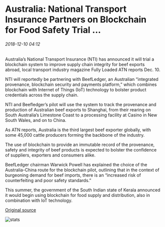# Australia: National Transport Insurance Partners on Blockchain for Food Safety Trial ...

###### 2018-12-10 04:12

Australia’s National Transport Insurance (NTI) has announced it will trial a blockchain system to improve supply chain integrity for beef exports abroad, local transport industry magazine Fully Loaded ATN reports Dec. 10.

NTI will reportedly be partnering with BeefLedger, an Australian “integrated provenance, blockchain security and payments platform,” which combines blockchain with Internet of Things (IoT) technology to bolster product credentials across the supply chain.

NTI and Beefledger’s pilot will use the system to track the provenance and production of Australian beef exports to Shanghai, from their rearing on South Australia’s Limestone Coast to a processing facility at Casino in New South Wales, and on to China.

As ATN reports, Australia is the third largest beef exporter globally, with some 45,000 cattle producers forming the backbone of the industry.

The use of blockchain to provide an immutable record of the provenance, safety and integrity of beef products is expected to bolster the confidence of suppliers, exporters and consumers alike.

BeefLedger chairman Warwick Powell has explained the choice of the Australia-China route for the blockchain pilot, outlining that in the context of burgeoning demand for beef imports, there is an “increased risk of counterfeiting and poor safety standards.”

This summer, the government of the South Indian state of Kerala announced it would begin using blockchain for food supply and distribution, also in combination with IoT technology.

[Original source](https://cointelegraph.com/news/australia-national-transport-insurance-partners-on-blockchain-for-food-safety-trial)

![stats](https://c.statcounter.com/11760860/0/a89fa40b/1/ "stats")